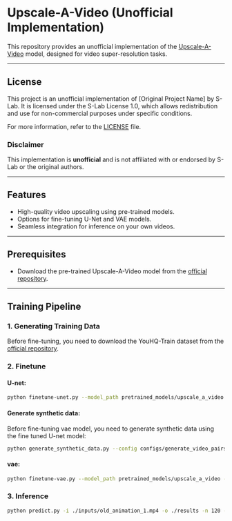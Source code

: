 # Upscale-A-Video (Unofficial Implementation)

This repository provides an unofficial implementation of the [Upscale-A-Video](https://github.com/sczhou/Upscale-A-Video) model, designed for video super-resolution tasks.

---
## License
This project is an unofficial implementation of [Original Project Name] by S-Lab. It is licensed under the S-Lab License 1.0, which allows redistribution and use for non-commercial purposes under specific conditions.

For more information, refer to the [LICENSE](./LICENSE) file.

### Disclaimer
This implementation is **unofficial** and is not affiliated with or endorsed by S-Lab or the original authors.

---
## Features
- High-quality video upscaling using pre-trained models.
- Options for fine-tuning U-Net and VAE models.
- Seamless integration for inference on your own videos.

---

## Prerequisites
- Download the pre-trained Upscale-A-Video model from the [official repository](https://github.com/sczhou/Upscale-A-Video).

---

## Training Pipeline

### 1. Generating Training Data

Before fine-tuning, you need to download the YouHQ-Train dataset from the [official repository](https://github.com/sczhou/Upscale-A-Video).



### 2. Finetune

#### U-net:

```bash
python finetune-unet.py --model_path pretrained_models/upscale_a_video --data_path YouHQ-Train --resolution 320 
```

#### Generate synthetic data:
Before fine-tuning vae model, you need to generate synthetic data using the fine tuned U-net model:
```bash
python generate_synthetic_data.py --config configs/generate_video_pairs.yaml -o VAE_dataset
```

#### vae:

```bash
python finetune-vae.py --model_path pretrained_models/upscale_a_video --data_path VAE_dataset
```

### 3. Inference

```bash
python predict.py -i ./inputs/old_animation_1.mp4 -o ./results -n 120 -g 8 -s 20
```
